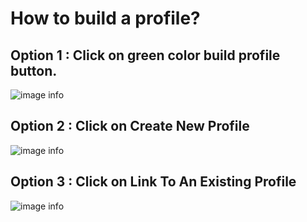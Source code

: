 # How to build a profile?

## Option 1 : Click on green color build profile button.
![image info](../static/img/profiles/step1.png)

## Option 2 : Click on Create New Profile
![image info](../static/img/profiles/step2.png)

## Option 3 : Click on Link To An Existing Profile
![image info](../static/img/profiles/step3.png)